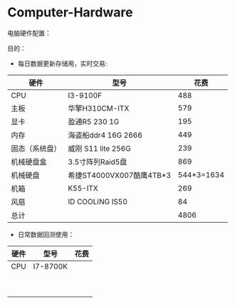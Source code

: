 # Computer-Hardware
电脑硬件配置：

目的：

- 每日数据更新存储用，实时交易:

| 硬件           | 型号                     | 花费       |
| -------------- | ------------------------ | ---------- |
| CPU            | I3-9100F                 | 488        |
| 主板           | 华擎H310CM-ITX           | 579        |
| 显卡           | 盈通R5 230 1G            | 195        |
| 内存           | 海盗船ddr4 16G 2666      | 449        |
| 固态（系统盘） | 威刚 S11 lite 256G       | 239        |
| 机械硬盘盒     | 3.5寸阵列Raid5盘         | 869        |
| 机械硬盘       | 希捷ST4000VX007酷鹰4TB*3 | 544*3=1634 |
| 机箱           | K55-ITX                  | 269        |
| 风扇           | ID COOLING IS50          | 84         |
| 总计           |                          | 4806       |

- 日常数据回测使用：

| 硬件 | 型号     | 花费 |
| ---- | -------- | ---- |
| CPU  | I7-8700K |      |
|      |          |      |
|      |          |      |
|      |          |      |
|      |          |      |
|      |          |      |
|      |          |      |
|      |          |      |
|      |          |      |
|      |          |      |

